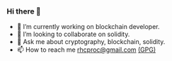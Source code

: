 ### Hi there 👋

- 🔭 I’m currently working on blockchain developer.
- 👯 I’m looking to collaborate on solidity.
- 💬 Ask me about cryptography, blockchain, solidity.
- 📫 How to reach me rhcproc@gmail.com [(GPG)](https://github.com/rhcproc/rhcproc/blob/main/pubkey.asc)
 
 
